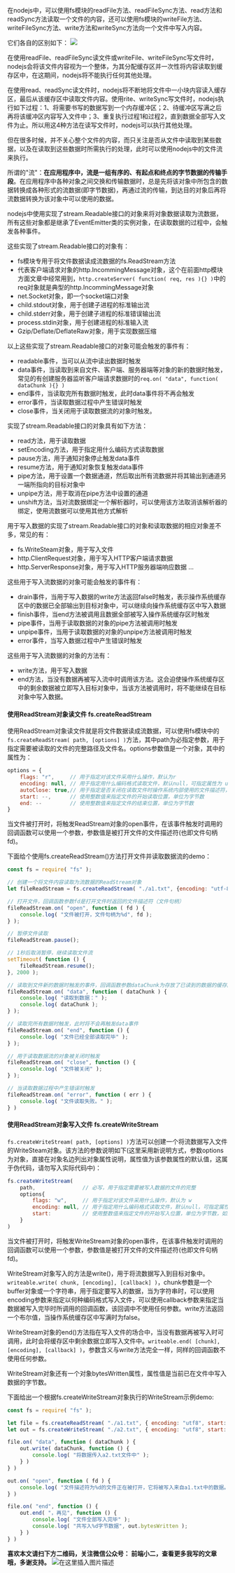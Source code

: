 在nodejs中，可以使用fs模块的readFile方法、readFileSync方法、read方法和readSync方法读取一个文件的内容，还可以使用fs模块的writeFile方法、writeFileSync方法、write方法和writeSync方法向一个文件中写入内容。

它们各自的区别如下：
![](https://github.com/nitxs/public_docs/blob/master/image_hosting/19/190222_0.png?raw=true)


在使用readFile、readFileSync读文件或writeFile、writeFileSync写文件时，nodejs会将该文件内容视为一个整体，为其分配缓存区并一次性将内容读取到缓存区中，在这期间，nodejs将不能执行任何其他处理。

在使用read、readSync读文件时，nodejs将不断地将文件中一小块内容读入缓存区，最后从该缓存区中读取文件内容。使用rite、writeSync写文件时，nodejs执行如下过程：1、将需要书写的数据写到一个内存缓冲区；2、待缓冲区写满之后再将该缓冲区内容写入文件中；3、重复执行过程1和过程2，直到数据全部写入文件为止。所以用这4种方法在读写文件时，nodejs可以执行其他处理。

但在很多时候，并不关心整个文件的内容，而只关注是否从文件中读取到某些数据，以及在读取到这些数据时所需执行的处理，此时可以使用nodejs中的文件流来执行。

所谓的"流"：**在应用程序中，流是一组有序的、有起点和终点的字节数据的传输手段**。在应用程序中各种对象之间交换和传输数据时，总是先将该对象中所包含的数据转换成各种形式的流数据(即字节数据)，再通过流的传输，到达目的对象后再将流数据转换为该对象中可以使用的数据。

nodejs中使用实现了stream.Readable接口的对象来将对象数据读取为流数据，所有这些对象都是继承了EventEmitter类的实例对象，在读取数据的过程中，会触发各种事件。

这些实现了stream.Readable接口的对象有：
- fs模块专用于将文件数据读成流数据的fs.ReadStream方法
- 代表客户端请求对象的http.IncommingMessage对象，这个在前面http模块方面文章中经常用到，`http.createServer( function( req, res ){} )`中的req对象就是典型的http.IncommingMessage对象
- net.Socket对象，即一个socket端口对象
- child.stdout对象，用于创建子进程的标准输出流
- child.stderr对象，用于创建子进程的标准错误输出流
- process.stdin对象，用于创建进程的标准输入流
- Gzip/Deflate/DeflateRaw对象，用于实现数据压缩

以上这些实现了stream.Readable接口的对象可能会触发的事件有：
- readable事件，当可以从流中读出数据时触发
- data事件，当读取到来自文件、客户端、服务器端等对象的新的数据时触发，常见的有创建服务器监听客户端请求数据时的`req.on( "data", function( dataChunk ){} )`
- end事件，当读取完所有数据时触发，此时data事件将不再会触发
- error事件，当读取数据过程中产生错误时触发
- close事件，当关闭用于读取数据流的对象时触发。

实现了stream.Readable接口的对象具有如下方法：
- read方法，用于读取数据
- setEncoding方法，用于指定用什么编码方式读取数据
- pause方法，用于通知对象停止触发data事件
- resume方法，用于通知对象恢复触发data事件
- pipe方法，用于设置一个数据通道，然后取出所有流数据并将其输出到通道另一端所指向的目标对象中
- unpipe方法，用于取消在pipe方法中设置的通道
- unshift方法，当对流数据绑定一个解析器时，可以使用该方法取消该解析器的绑定，使用流数据可以使用其他方式解析

用于写入数据的实现了stream.Readable接口的对象和读取数据的相应对象差不多，常见的有：
- fs.WriteSteam对象，用于写入文件
- http.ClientRequest对象，用于写入HTTP客户端请求数据
- http.ServerResponse对象，用于写入HTTP服务器端响应数据
...

这些用于写入流数据的对象可能会触发的事件有：
- drain事件，当用于写入数据的write方法返回false时触发，表示操作系统缓存区中的数据已全部输出到目标对象中，可以继续向操作系统缓存区中写入数据
- finish事件，当end方法被调用且数据全部被写入操作系统缓存区时触发
- pipe事件，当用于读取数据的对象的pipe方法被调用时触发
- unpipe事件，当用于读取数据的对象的unpipe方法被调用时触发
- error事件，当写入数据过程中产生错误时触发

这些用于写入流数据的对象的方法有：
- write方法，用于写入数据
- end方法，当没有数据再被写入流中时调用该方法。这会迫使操作系统缓存区中的剩余数据被立即写入目标对象中，当该方法被调用时，将不能继续在目标对象中写入数据。

#### 使用ReadStream对象读文件 fs.createReadStream
使用ReadStream对象读文件就是将文件数据读成流数据，可以使用fs模块中的`fs.createReadStream( path, [options] )`方法，其中path为必指定参数，用于指定需要被读取的文件的完整路径及文件名。options参数值是一个对象，其中的属性为：
```javascript
options = {
    flags: "r",     // 用于指定对该文件采用什么操作，默认为r
    encoding: null, // 用于指定用什么编码格式读取文件，默认null，可指定属性为 utf8、base64、ascii
    autoClose: true,// 用于指定是否关闭在读取文件时操作系统内部使用的文件描述符，默认为true，当文件读取完毕或读取文件过程中产生错误时文件关闭
    start: --,      // 使用整数值来指定文件的开始读取位置，单位为字节数
    end: --         // 使用整数值来指定文件的结束位置，单位为字节数
}
```
当文件被打开时，将触发ReadStream对象的open事件，在该事件触发时调用的回调函数可以使用一个参数，参数值是被打开文件的文件描述符(也即文件句柄fd)。

下面给个使用fs.createReadStream()方法打开文件并读取数据流的demo：
```javascript
const fs = require( "fs" );

// 创建一个将文件内容读取为流数据的ReadStream对象
let fileReadStream = fs.createReadStream( "./a1.txt", {encoding: "utf-8", start: 0, end: 24} );

// 打开文件，回调函数参数fd是打开文件时返回的文件描述符（文件句柄）
fileReadStream.on( "open", function ( fd ) {
    console.log( "文件被打开，文件句柄为%d", fd );
} );

// 暂停文件读取
fileReadStream.pause();

// 1秒后取消暂停，继续读取文件流
setTimeout( function () {
    fileReadStream.resume();
}, 2000 );

// 读取到文件新的数据时触发的事件，回调函数参数dataChunk为存放了已读到的数据的缓存区对象或一个字符串
fileReadStream.on( "data", function ( dataChunk ) {
    console.log( "读取到数据：" );
    console.log( dataChunk );
} );

// 读取完所有数据时触发，此时将不会再触发data事件
fileReadStream.on( "end", function () {
    console.log( "文件已经全部读取完毕" );
} );

// 用于读取数据流的对象被关闭时触发
fileReadStream.on( "close", function () {
    console.log( "文件被关闭" );
} );

// 当读取数据过程中产生错误时触发
fileReadStream.on( "error", function ( err ) {
    console.log( "文件读取失败。" );
} )
```

#### 使用ReadStream对象写入文件 fs.createWriteStream
`fs.createWriteStream( path, [options] )`方法可以创建一个将流数据写入文件的WriteSteam对象。该方法的参数说明如下(这里采用新说明方式，参数options为对象，直接在对象名边列出对象属性说明，属性值为该参数属性的默认值，这属于伪代码，请勿写入实际代码中)：
```javascript
fs.createWriteStream( 
    path,               // 必写，用于指定需要被写入数据的文件的完整
    options{
        flags: "w",     // 用于指定对该文件采用什么操作，默认为 w
        encoding: null, // 用于指定用什么编码格式读取文件，默认null，可指定属性为 utf8、base64、ascii
        start:          // 使用整数值来指定文件的开始写入位置，单位为字节数，如果要在文件追加写入数据，需将flag属性设为 a
    }
)
```
当文件被打开时，将触发WriteStream对象的open事件，在该事件触发时调用的回调函数可以使用一个参数，参数值是被打开文件的文件描述符(也即文件句柄fd)。

WriteStream对象写入的方法是write()，用于将流数据写入到目标对象中。`writeable.write( chunk, [encoding], [callback] )`，chunk参数是一个buffer对象或一个字符串，用于指定要写入的数据，当为字符串时，可以使用encoding参数来指定以何种编码格式写入文件，可以使用callback参数来指定当数据被写入完毕时所调用的回调函数，该回调中不使用任何参数。write方法返回一个布尔值，当操作系统缓存区中写满时为false。

WriteStream对象的end()方法指在写入文件的场合中，当没有数据再被写入时可调用，此时会将缓存区中剩余数据立即写入文件中。`writeable.end( [chunk], [encoding], [callback] )`，参数含义与write方法完全一样，同样的回调函数不使用任何参数。

WriteStream对象还有一个对象bytesWritten属性，属性值是当前已在文件中写入数据的字节数。

下面给出一个根据fs.createWriteStream对象执行的WriteStream示例demo:
```javascript
const fs = require( "fs" );

let file = fs.createReadStream( "./a1.txt", { encoding: "utf8", start: 0, end: 20 } );
let out = fs.createWriteStream( "./a2.txt", { encoding: "utf8", start: 0 } );

file.on( "data", function ( dataChunk ) {
    out.write( dataChunk, function () {
        console.log( "将数据传入a2.txt文件中" );
    } )
} )

out.on( "open", function ( fd ) {
    console.log( "文件描述符为%d的文件正在被打开，它将被写入来自a1.txt中的数据。", fd );
} )

file.on( "end", function () {
    out.end( "，再见", function () {
        console.log( "文件全部写入完毕" );
        console.log( "共写入%d字节数据", out.bytesWritten );
    } )
} )
```

**喜欢本文请扫下方二维码，关注微信公众号： 前端小二，查看更多我写的文章哦，多谢支持。**
![在这里插入图片描述](https://img-blog.csdnimg.cn/20190107095151263.jpg)